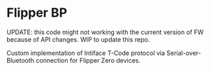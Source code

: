 # Flipper BP

UPDATE: this code might not working with the current version of FW because of API changes. WIP to update this repo.

Custom implementation of Intiface T-Code protocol via Serial-over-Bluetooth connection for Flipper Zero devices.